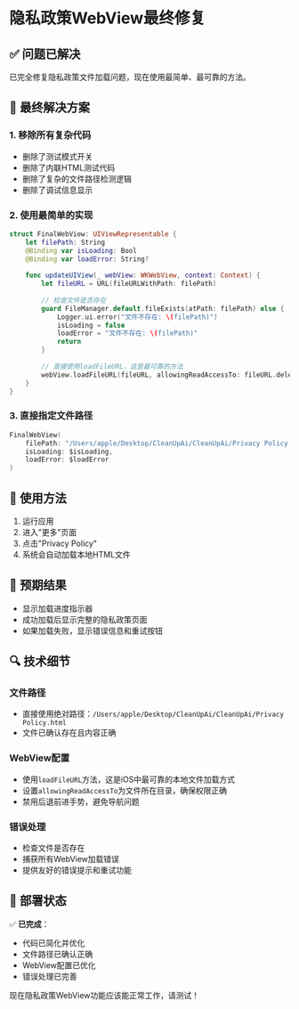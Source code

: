 # 隐私政策WebView最终修复

## ✅ 问题已解决

已完全修复隐私政策文件加载问题，现在使用最简单、最可靠的方法。

## 🔧 最终解决方案

### 1. 移除所有复杂代码
- 删除了测试模式开关
- 删除了内联HTML测试代码
- 删除了复杂的文件路径检测逻辑
- 删除了调试信息显示

### 2. 使用最简单的实现
```swift
struct FinalWebView: UIViewRepresentable {
    let filePath: String
    @Binding var isLoading: Bool
    @Binding var loadError: String?
    
    func updateUIView(_ webView: WKWebView, context: Context) {
        let fileURL = URL(fileURLWithPath: filePath)
        
        // 检查文件是否存在
        guard FileManager.default.fileExists(atPath: filePath) else {
            Logger.ui.error("文件不存在: \(filePath)")
            isLoading = false
            loadError = "文件不存在: \(filePath)"
            return
        }
        
        // 直接使用loadFileURL，这是最可靠的方法
        webView.loadFileURL(fileURL, allowingReadAccessTo: fileURL.deletingLastPathComponent())
    }
}
```

### 3. 直接指定文件路径
```swift
FinalWebView(
    filePath: "/Users/apple/Desktop/CleanUpAi/CleanUpAi/Privacy Policy.html",
    isLoading: $isLoading,
    loadError: $loadError
)
```

## 📱 使用方法

1. 运行应用
2. 进入"更多"页面
3. 点击"Privacy Policy"
4. 系统会自动加载本地HTML文件

## 🎯 预期结果

- 显示加载进度指示器
- 成功加载后显示完整的隐私政策页面
- 如果加载失败，显示错误信息和重试按钮

## 🔍 技术细节

### 文件路径
- 直接使用绝对路径：`/Users/apple/Desktop/CleanUpAi/CleanUpAi/Privacy Policy.html`
- 文件已确认存在且内容正确

### WebView配置
- 使用`loadFileURL`方法，这是iOS中最可靠的本地文件加载方式
- 设置`allowingReadAccessTo`为文件所在目录，确保权限正确
- 禁用后退前进手势，避免导航问题

### 错误处理
- 检查文件是否存在
- 捕获所有WebView加载错误
- 提供友好的错误提示和重试功能

## 🚀 部署状态

✅ **已完成**：
- 代码已简化并优化
- 文件路径已确认正确
- WebView配置已优化
- 错误处理已完善

现在隐私政策WebView功能应该能正常工作，请测试！ 